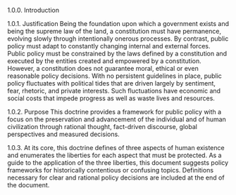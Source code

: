 1.0.0. Introduction

1.0.1. Justification
Being the foundation upon which a government exists and being the supreme law of the land, a constitution must have permanence, evolving slowly through intentionally onerous processes.  By contrast, public policy must adapt to constantly changing internal and external forces.  Public policy must be constrained by the laws defined by a constitution and executed by the entities created and empowered by a constitution.  However, a constitution does not guarantee moral, ethical or even reasonable policy decisions.  With no persistent guidelines in place, public policy fluctuates with political tides that are driven largely by sentiment, fear, rhetoric, and private interests.  Such fluctuations have economic and social costs that impede progress as well as waste lives and resources.

1.0.2. Purpose
This doctrine provides a framework for public policy with a focus on the preservation and advancement of the individual and of human civilization through rational thought, fact-driven discourse, global perspectives and measured decisions.

1.0.3. 
At its core, this doctrine defines of three aspects of human existence and enumerates the liberties for each aspect that must be protected.  As a guide to the application of the three liberties, this document suggests policy frameworks for historically contentious or confusing topics.  Definitions necessary for clear and rational policy decisions are included at the end of the document.
  